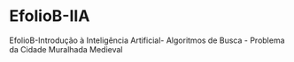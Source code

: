 # EfolioB-IIA
EfolioB-Introdução à Inteligência Artificial- Algoritmos de Busca - Problema da Cidade Muralhada Medieval
